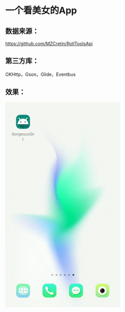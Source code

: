 # 一个看美女的App

## 数据来源：

https://github.com/MZCretin/RollToolsApi 



## 第三方库：

OKHttp，Gson，Glide，Eventbus



## 效果：

![](.\1.gif)